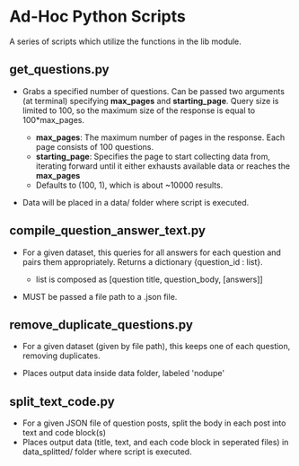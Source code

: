 # Ad-Hoc Python Scripts
A series of scripts which utilize the functions in the lib module.

## get_questions.py
* Grabs a specified number of questions. Can be passed two arguments (at terminal)
specifying **max_pages** and **starting_page**. Query size is limited to 100, 
so the maximum size of the response is equal to 100*max_pages.

    * **max_pages**: The maximum number of pages in the response. Each page consists of 100 questions.
    * **starting_page**: Specifies the page to start collecting data from, iterating forward until it either exhausts
    available data or reaches the **max_pages**
    * Defaults to (100, 1), which is about ~10000 results. 

* Data will be placed in a data/ folder where script
is executed.

## compile_question_answer_text.py
* For a given dataset, this queries for all answers for each question and pairs them
appropriately. Returns a dictionary {question_id : list}.
    * list is composed as [question title, question_body, [answers]]

* MUST be passed a file path to a .json file.

## remove_duplicate_questions.py
* For a given dataset (given by file path), this keeps one of each question, removing duplicates.

* Places output data inside data folder, labeled 'nodupe'

## split_text_code.py
* For a given JSON file of question posts, split the body in each post into text and code block(s)
* Places output data (title, text, and each code block in seperated files) in data_splitted/ folder where script is executed.
